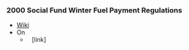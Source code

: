 ### 2000 Social Fund Winter Fuel Payment Regulations
- [Wiki](https://en.wikipedia.org/wiki/Winter_Fuel_Payment)
- On
    - ` ` [link]